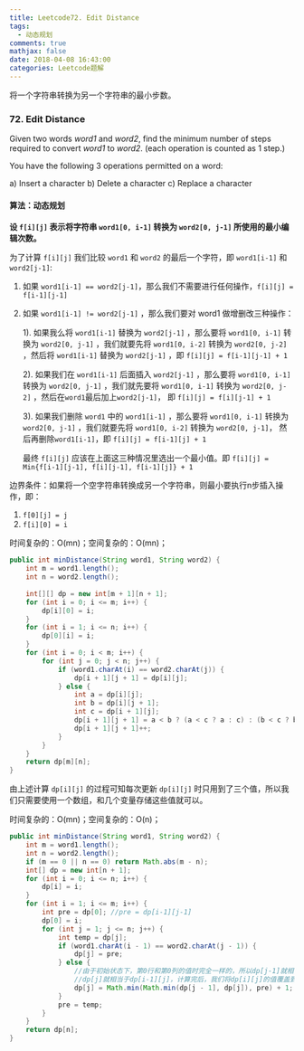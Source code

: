 ```yaml
---
title: Leetcode72. Edit Distance
tags:
  - 动态规划
comments: true
mathjax: false
date: 2018-04-08 16:43:00
categories: Leetcode题解
---
```


将一个字符串转换为另一个字符串的最小步数。

<!-- more -->

### 72. Edit Distance

Given two words *word1* and *word2*, find the minimum number of steps required to convert *word1* to *word2*. (each operation is counted as 1 step.)

You have the following 3 operations permitted on a word:

a) Insert a character
b) Delete a character
c) Replace a character



#### 算法：动态规划

**设 `f[i][j]` 表示将字符串 `word1[0, i-1]` 转换为 `word2[0, j-1]` 所使用的最小编辑次数。**

为了计算 `f[i][j]` 我们比较 `word1` 和 `word2` 的最后一个字符，即 `word1[i-1]` 和 `word2[j-1]`:

1. 如果 `word1[i-1] == word2[j-1]`，那么我们不需要进行任何操作，`f[i][j] = f[i-1][j-1]`

2. 如果 `word1[i-1] != word2[j-1]` ，那么我们要对 word1 做增删改三种操作：

   1). 如果我么将 `word1[i-1]` 替换为 `word2[j-1]` ，那么要将 `word1[0, i-1]` 转换为 `word2[0, j-1]` ，我们就要先将 `word1[0, i-2]` 转换为 `word2[0, j-2]` ，然后将 `word1[i-1]` 替换为 `word2[j-1]` ，即 `f[i][j] = f[i-1][j-1] + 1`

   2). 如果我们在 `word1[i-1]` 后面插入 `word2[j-1]` ，那么要将 `word1[0, i-1]` 转换为 `word2[0, j-1]` ，我们就先要将 `word1[0, i-1]` 转换为 `word2[0, j-2]` ，然后在`word1`最后加上`word2[j-1]`， 即 `f[i][j] = f[i][j-1] + 1` 

   3). 如果我们删除 `word1` 中的 `word1[i-1]` ，那么要将 `word1[0, i-1]` 转换为 `word2[0, j-1]` ，我们就要先将 `word1[0, i-2]` 转换为 `word2[0, j-1]`， 然后再删除`word1[i-1]`，即 `f[i][j] = f[i-1][j] + 1`

   最终 `f[i][j]` 应该在上面这三种情况里选出一个最小值。即 `f[i][j] = Min{f[i-1][j-1], f[i][j-1], f[i-1][j]} + 1`

边界条件：如果将一个空字符串转换成另一个字符串，则最小要执行n步插入操作，即：

1. `f[0][j] = j`
2. `f[i][0] = i`

时间复杂的：O(mn)；空间复杂的：O(mn)；

```java
public int minDistance(String word1, String word2) {
    int m = word1.length();
    int n = word2.length();
    
    int[][] dp = new int[m + 1][n + 1];
    for (int i = 0; i <= m; i++) {
        dp[i][0] = i;
    }
    for (int i = 1; i <= n; i++) {
        dp[0][i] = i;
    }
    for (int i = 0; i < m; i++) {
        for (int j = 0; j < n; j++) {
            if (word1.charAt(i) == word2.charAt(j)) {
                dp[i + 1][j + 1] = dp[i][j];
            } else {
                int a = dp[i][j];
                int b = dp[i][j + 1];
                int c = dp[i + 1][j];
                dp[i + 1][j + 1] = a < b ? (a < c ? a : c) : (b < c ? b : c);
                dp[i + 1][j + 1]++;
            }
        }
    }
    return dp[m][n];
}
```

由上述计算 `dp[i][j]` 的过程可知每次更新 `dp[i][j]` 时只用到了三个值，所以我们只需要使用一个数组，和几个变量存储这些值就可以。

时间复杂的：O(mn)；空间复杂的：O(n)；

```java
public int minDistance(String word1, String word2) {
    int m = word1.length();
    int n = word2.length();
    if (m == 0 || n == 0) return Math.abs(m - n);
    int[] dp = new int[n + 1];
    for (int i = 0; i <= n; i++) {
        dp[i] = i;
    }
    for (int i = 1; i <= m; i++) {
        int pre = dp[0]; //pre = dp[i-1][j-1]
        dp[0] = i;
        for (int j = 1; j <= n; j++) {
            int temp = dp[j];
            if (word1.charAt(i - 1) == word2.charAt(j - 1)) {
                dp[j] = pre;
            } else {
                //由于初始状态下，第0行和第0列的值时完全一样的，所以dp[j-1]就相当于dp[i][j-1]
                //dp[j]就相当于dp[i-1][j]，计算完后，我们将dp[i][j]的值覆盖到dp[j]
                dp[j] = Math.min(Math.min(dp[j - 1], dp[j]), pre) + 1;
            }
            pre = temp;
        }
    }
    return dp[n];
}
```

